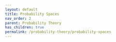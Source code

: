 ```yaml
---
layout: default
title: Probability Spaces
nav_order: 2
parent: Probability Theory
has_children: true
permalink: /probability-theory/probability-spaces
---
```



